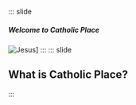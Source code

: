 ::: slide

##### Welcome to Catholic Place
![Jesus](https://upload.wikimedia.org/wikipedia/commons/3/39/Vitral_em_Igreja_Santa_Efigenia.jpg)]
:::
::: slide
## What is Catholic Place?

:::
